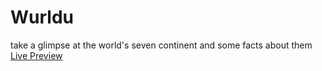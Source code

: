 # Wurldu
take a glimpse at the world's seven continent and some facts about them <br>
[Live Preview](https://obizim.github.io/Wurldu/.)

